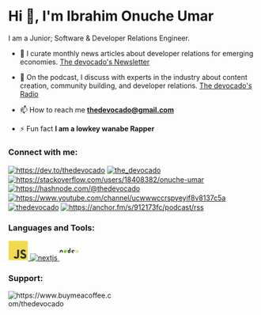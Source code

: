 <h1>Hi 👋, I'm Ibrahim Onuche Umar</h1>
<p>I am a Junior; Software & Developer Relations Engineer. </p>

- 📝 I curate monthly news articles about developer relations for emerging economies. [The devocado's Newsletter](https://thedevocadonewsletter.substack.com/)

- 🤝 On the podcast, I discuss with experts in the industry about content creation, community building, and developer relations. [The devocado's Radio](https://anchor.fm/thedevocado)

- 📫 How to reach me **thedevocado@gmail.com**

- ⚡ Fun fact **I am a lowkey wanabe Rapper**

<h3 align="left">Connect with me:</h3>
<p align="left">
<a href="https://dev.to/https://dev.to/thedevocado" target="blank"><img align="center" src="https://raw.githubusercontent.com/rahuldkjain/github-profile-readme-generator/master/src/images/icons/Social/devto.svg" alt="https://dev.to/thedevocado" height="30" width="40" /></a>
<a href="https://twitter.com/the_devocado" target="blank"><img align="center" src="https://raw.githubusercontent.com/rahuldkjain/github-profile-readme-generator/master/src/images/icons/Social/twitter.svg" alt="the_devocado" height="30" width="40" /></a>
<a href="https://stackoverflow.com/users/https://stackoverflow.com/users/18408382/onuche-umar" target="blank"><img align="center" src="https://raw.githubusercontent.com/rahuldkjain/github-profile-readme-generator/master/src/images/icons/Social/stack-overflow.svg" alt="https://stackoverflow.com/users/18408382/onuche-umar" height="30" width="40" /></a>
<a href="https://hashnode.com/https://hashnode.com/@thedevocado" target="blank"><img align="center" src="https://raw.githubusercontent.com/rahuldkjain/github-profile-readme-generator/master/src/images/icons/Social/hashnode.svg" alt="https://hashnode.com/@thedevocado" height="30" width="40" /></a>
<a href="https://www.youtube.com/c/https://www.youtube.com/channel/ucwwwccrspyeyif8v8137c5a" target="blank"><img align="center" src="https://raw.githubusercontent.com/rahuldkjain/github-profile-readme-generator/master/src/images/icons/Social/youtube.svg" alt="https://www.youtube.com/channel/ucwwwccrspyeyif8v8137c5a" height="30" width="40" /></a>
<a href="https://www.leetcode.com/thedevocado" target="blank"><img align="center" src="https://raw.githubusercontent.com/rahuldkjain/github-profile-readme-generator/master/src/images/icons/Social/leet-code.svg" alt="thedevocado" height="30" width="40" /></a>
<a href="/https://anchor.fm/s/912173fc/podcast/rss" target="blank"><img align="center" src="https://raw.githubusercontent.com/rahuldkjain/github-profile-readme-generator/master/src/images/icons/Social/rss.svg" alt="https://anchor.fm/s/912173fc/podcast/rss" height="30" width="40" /></a>
</p>

<h3 align="left">Languages and Tools:</h3>
<p align="left"> <a href="https://developer.mozilla.org/en-US/docs/Web/JavaScript" target="_blank" rel="noreferrer"> <img src="https://raw.githubusercontent.com/devicons/devicon/master/icons/javascript/javascript-original.svg" alt="javascript" width="40" height="40"/> </a> <a href="https://nextjs.org/" target="_blank" rel="noreferrer"> <img src="https://cdn.worldvectorlogo.com/logos/nextjs-2.svg" alt="nextjs" width="40" height="40"/> </a> <a href="https://nodejs.org" target="_blank" rel="noreferrer"> <img src="https://raw.githubusercontent.com/devicons/devicon/master/icons/nodejs/nodejs-original-wordmark.svg" alt="nodejs" width="40" height="40"/> </a> </p>

<h3 align="left">Support:</h3>
<p><a href="https://www.buymeacoffee.com/thedevocado"> <img align="left" src="https://cdn.buymeacoffee.com/buttons/v2/default-yellow.png" height="50" width="210" alt="https://www.buymeacoffee.com/thedevocado" /></a></p><br><br>
